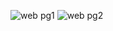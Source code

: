![web pg1](https://user-images.githubusercontent.com/50247227/102015850-c890b600-3d7f-11eb-9c4c-68c9e8eb2f12.png)
![web pg2](https://user-images.githubusercontent.com/50247227/102015853-ccbcd380-3d7f-11eb-867a-218564811146.png)
